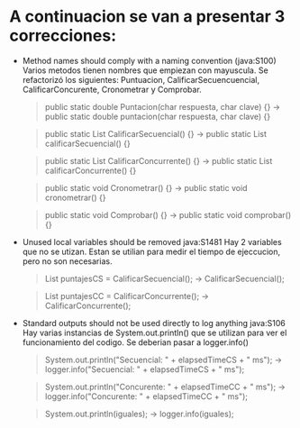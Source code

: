 # A continuacion se van a presentar 3 correcciones:
- Method names should comply with a naming convention (java:S100)
  Varios metodos tienen nombres que empiezan con mayuscula. Se refactorizó los siguientes: Puntuacion, CalificarSecuencuencial, CalificarConcurente, Cronometrar y Comprobar.
  > public static double Puntacion(char respuesta, char clave) {} -> public static double puntacion(char respuesta, char clave) {}


  > public static List<Double> CalificarSecuencial() {} -> public static List<Double> calificarSecuencial() {}


  > public static List<Double> CalificarConcurrente() {} -> public static List<Double> calificarConcurrente() {}


  > public static void Cronometrar() {} -> public static void cronometrar() {}


  > public static void Comprobar() {} -> public static void comprobar() {}
- Unused local variables should be removed java:S1481
  Hay 2 variables que no se utizan. Estan se utilian para medir el tiempo de ejeccucion, pero no son necesarias.
  > List<Double> puntajesCS = CalificarSecuencial(); -> CalificarSecuencial();


  > List<Double> puntajesCC = CalificarConcurrente(); -> CalificarConcurrente();
- Standard outputs should not be used directly to log anything java:S106
  Hay varias instancias de System.out.println() que se utilizan para ver el funcionamiento del codigo. Se deberian pasar a logger.info()
  > System.out.println("Secuencial: " + elapsedTimeCS + " ms"); -> logger.info("Secuencial: " + elapsedTimeCS + " ms");
  
  > System.out.println("Concurente: " + elapsedTimeCC + " ms"); -> logger.info("Concurente: " + elapsedTimeCC + " ms");
  
  > System.out.println(iguales); -> logger.info(iguales);
